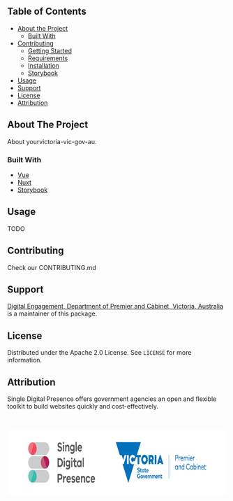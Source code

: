 
<!-- TABLE OF CONTENTS -->
## Table of Contents

* [About the Project](#about-the-project)
  * [Built With](#built-with)
* [Contributing](#contributing)
  * [Getting Started](#getting-started)
  * [Requirements](#requirements)
  * [Installation](#install)
  * [Storybook](#running-storybook)
* [Usage](#usage)  
* [Support](#support)
* [License](#license)
* [Attribution](#attribution)

<!-- ABOUT THE PROJECT -->
## About The Project

About yourvictoria-vic-gov-au.

### Built With

* [Vue](https://vuejs.org/)
* [Nuxt](https://nuxtjs.org)
* [Storybook](https://storybook.js.org/)

## Usage

TODO

## Contributing

Check our CONTRIBUTING.md

## Support

[Digital Engagement, Department of Premier and Cabinet, Victoria, Australia](https://github.com/dpc-sdp) is a maintainer of this package.

<!-- LICENSE -->
## License

Distributed under the Apache 2.0 License. See `LICENSE` for more information.

## Attribution

Single Digital Presence offers government agencies an open and flexible toolkit to build websites quickly and cost-effectively.

<!-- SDP LOGO -->
<br />
<p align="center">
  <a href="https://github.com/dpc-sdp/ripple">
    <img src="docs/sdp-vicgov.jpg" alt="Logo" height="150">
  </a>
</p>
